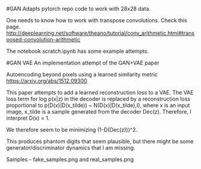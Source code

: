 #GAN
Adapts pytorch repo code to work with 28x28 data.

One needs to know how to work with transpose convolutions. 
Check this page. 
http://deeplearning.net/software/theano/tutorial/conv_arithmetic.html#transposed-convolution-arithmetic

The notebook scratch.ipynb has some example attempts. 

#GAN VAE
An implementation attempt of the GAN+VAE paper 

Autoencoding beyond pixels using a learned similarity metric
https://arxiv.org/abs/1512.09300

This paper attempts to add a learned reconstruction loss to a VAE.
The VAE loss term for log p(x|z) in the decoder is replaced by a reconstruction loss
proportional to p(D(x)|D(x_tilde)) ~ N(D(x)|D(x_tilde),I), where x is an input image, x_tilde is a
sample generated from the decoder Dec(z).
Therefore, I interpret D(x) = 1. 

We therefore seem to be minimizing (1-D(Dec(z)))^2.

This produces phantom digits that seem plausible, but there might be some generator/discriminator dynamics
that I am missing. 



Samples - fake_samples.png and real_samples.png

